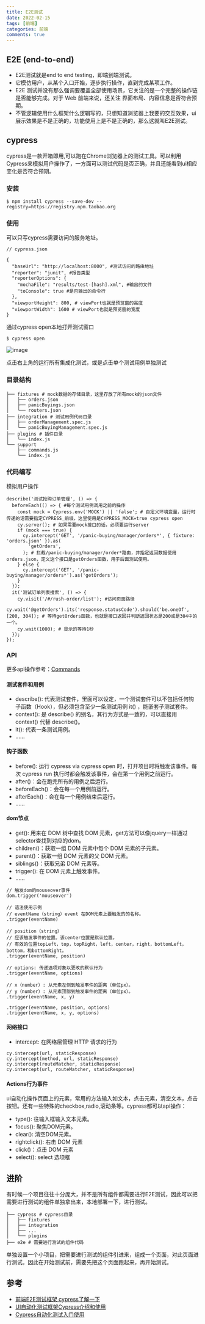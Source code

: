 ```yaml
---
title: E2E测试
date: 2022-02-15
tags: [前端]
categories: 前端
comments: true
---
```


## E2E (end-to-end)
- E2E测试就是end to end testing，即端到端测试。
- 它模仿用户，从某个入口开始，逐步执行操作，直到完成某项工作。
- E2E 测试并没有那么强调要覆盖全部使用场景，它关注的是一个完整的操作链是否能够完成。对于 Web 前端来说，还关注 界面布局、内容信息是否符合预期。
- 不管逻辑使用什么框架什么逻辑写的，只想知道浏览器上我要的交互效果，ui展示效果是不是正确的，功能使用上是不是正确的，那么这就叫E2E测试。

## cypress
cypress是一款开箱即用,可以跑在Chrome浏览器上的测试工具。可以利用Cypress来模拟用户操作了，一方面可以测试代码是否正确，并且还能看到ui相应变化是否符合预期。

### 安装

```
$ npm install cypress --save-dev --registry=https://registry.npm.taobao.org
```
### 使用
可以只写cypress需要访问的服务地址。
```
// cypress.json

{
  "baseUrl": "http://localhost:8000", #测试访问的路由地址
  "reporter": "junit", #报告类型
  "reporterOptions": {
    "mochaFile": "results/test-[hash].xml", #输出的文件
    "toConsole": true #是否输出的命令行
  },
  "viewportHeight": 800, # viewPort也就是预览窗的高度
  "viewportWidth": 1600 # viewPort也就是预览窗的宽度
}
```
通过cypress open本地打开测试窗口

```
$ cypress open
```
![image](https://segmentfault.com/img/bVcPqQS)

点击右上角的运行所有集成化测试，或是点击单个测试用例单独测试

### 目录结构

```
├── fixtures # mock数据的存储目录，这里存放了所有mock的json文件
│   ├── orders.json
│   ├── panicBuyings.json
│   └── routers.json
├── integration # 测试用例代码目录
│   ├── orderManagement.spec.js
│   └── panicBuyingManagement.spec.js
├── plugins # 插件目录
│   └── index.js
└── support
    ├── commands.js
    └── index.js
```
### 代码编写
模拟用户操作
```
describe('测试抢购订单管理', () => {
  beforeEach(() => { #每个测试用例调用之前的操作
    const mock = Cypress.env('MOCK') || 'false'; # 自定义环境变量，运行时传递的话需要指定CYPRESS_前缀，这里使用是CYPRESS_MOCK=true cypress open
    cy.server(); # 如果需要mock接口的话，必须要运行server
    if (mock === true) {
      cy.intercept('GET', '/panic-buying/manager/orders*', { fixture: 'orders.json' }).as(
        'getOrders',
      ); # 拦截/panic-buying/manager/order*路由，并指定返回数据使用orders.json，定义这个接口是getOrders函数，用于后面测试使用。
    } else {
      cy.intercept('GET', '/panic-buying/manager/orders*').as('getOrders');
    }
  });
  it('测试订单列表搜索', () => {
    cy.visit('/#/rush-order/list'); #访问页面路径
    cy.wait('@getOrders').its('response.statusCode').should('be.oneOf', [200, 304]); # 等待getOrders函数，也就是接口返回并判断返回状态是200或是304中的一个。
    cy.wait(1000); # 显示的等待1秒
  });
});
```

### API
更多api操作参考：[Commands](https://docs.cypress.io/api/commands/and)

#### 测试套件和用例
- describe(): 代表测试套件，里面可以设定，一个测试套件可以不包括任何钩子函数（Hook），但必须包含至少一条测试用例 it() ，能嵌套子测试套件。
- context(): 是 describe() 的别名，其行为方式是一致的，可以直接用 context() 代替 describe()。
- it(): 代表一条测试用例。
- ......

#### 钩子函数
- before(): 运行 cypress via cypress open 时，打开项目时将触发该事件。每次 cypress run 执行时都会触发该事件，会在第一个用例之前运行。
- after()：会在跑完所有的用例之后运行。
- beforeEach()：会在每一个用例前运行。
- afterEach()：会在每一个用例结束后运行。
- ......

#### dom节点
- get(): 用来在 DOM 树中查找 DOM 元素，get方法可以像jquery一样通过selector查找到对应的dom。
- children()：获取一组 DOM 元素中每个 DOM 元素的子元素。
- parent()：获取一组 DOM 元素的父 DOM 元素。
- siblings()：获取兄弟 DOM 元素等。
- trigger(): 在 DOM 元素上触发事件。
- ......

```
// 触发dom的mouseover事件
dom.trigger('mouseover')

// 语法使用示例
// eventName（string）event 在DOM元素上要触发的的名称。
.trigger(eventName)

// position（string）
// 应该触发事件的位置。该center位置是默认位置。
// 有效的位置topLeft，top，topRight，left，center，right，bottomLeft，bottom，和bottomRight。
.trigger(eventName, position)

// options: 传递选项对象以更改的默认行为
.trigger(eventName, options)

// x（number）: 从元素左侧到触发事件的距离（单位px）。
// y（number）: 从元素顶部到触发事件的距离（单位px）。
.trigger(eventName, x, y)

.trigger(eventName, position, options)
.trigger(eventName, x, y, options)
```

#### 网络接口
- intercept: 在网络层管理 HTTP 请求的行为

```
cy.intercept(url, staticResponse)
cy.intercept(method, url, staticResponse)
cy.intercept(routeMatcher, staticResponse)
cy.intercept(url, routeMatcher, staticResponse)
```

#### Actions行为事件
ui自动化操作页面上的元素，常用的方法输入如文本，点击元素，清空文本，点击按钮。还有一些特殊的checkbox,radio,滚动条等。cypress都可以api操作：
- type(): 往输入框输入文本元素。
- focus(): 聚焦DOM元素。
- clear(): 清空DOM元素。
- rightclick(): 右击 DOM 元素
- click()：点击 DOM 元素
- select(): select 选项框

## 进阶
有时候一个项目往往十分庞大，并不是所有组件都需要进行E2E测试，因此可以把需要进行测试的组件单独拿出来，本地部署一下，进行测试。

```
├── cypress # cypress目录
│   ├── fixtures
│   ├── integration
│   ├── ...
│   └── plugins
├── e2e # 需要进行测试的组件代码
```

单独设置一个小项目，把需要进行测试的组件引进来，组成一个页面，对此页面进行测试。因此在开始测试前，需要先把这个页面跑起来，再开始测试。


## 参考
- [前端E2E测试框架 cypress了解一下](https://segmentfault.com/a/1190000014665493)
- [UI自动化测试框架Cypress介绍和使用](https://segmentfault.com/a/1190000039388377)
- [Cypress自动化测试入门使用](https://juejin.cn/post/6995520480711016479)